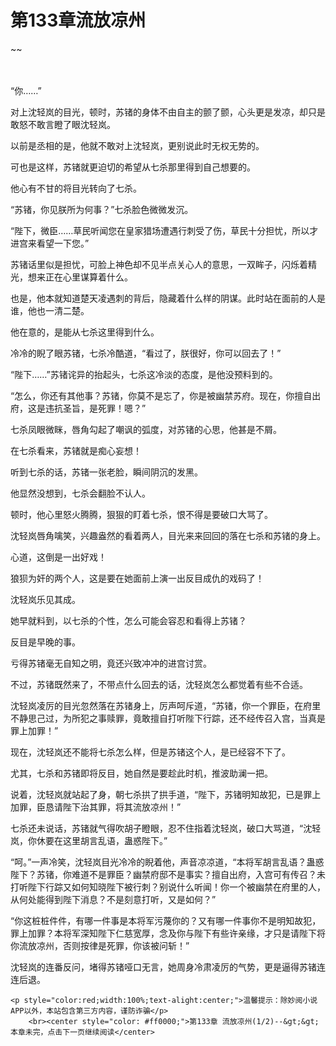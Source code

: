 # 第133章流放凉州
~~
    	    <p name="pagetop" href="javascript:void(0);" onclick="return false" style="line-height: 35px;padding: 10px;color: #333;"> </p><p>“你……”</p><p>对上沈轻岚的目光，顿时，苏锗的身体不由自主的颤了颤，心头更是发凉，却只是敢怒不敢言瞪了眼沈轻岚。</p><p>以前是丞相的是，他就不敢对上沈轻岚，更别说此时无权无势的。</p><p>可也是这样，苏锗就更迫切的希望从七杀那里得到自己想要的。</p><p>他心有不甘的将目光转向了七杀。</p><p>“苏锗，你见朕所为何事？”七杀脸色微微发沉。</p><p>“陛下，微臣……草民听闻您在皇家猎场遭遇行刺受了伤，草民十分担忧，所以才进宫来看望一下您。”</p><p>苏锗话里似是担忧，可脸上神色却不见半点关心人的意思，一双眸子，闪烁着精光，想来正在心里谋算着什么。</p><p>也是，他本就知道楚天凌遇刺的背后，隐藏着什么样的阴谋。此时站在面前的人是谁，他也一清二楚。</p><p>他在意的，是能从七杀这里得到什么。</p><p>冷冷的睨了眼苏锗，七杀冷酷道，“看过了，朕很好，你可以回去了！”</p><p>“陛下……”苏锗诧异的抬起头，七杀这冷淡的态度，是他没预料到的。</p><p>“怎么，你还有其他事？苏锗，你莫不是忘了，你是被幽禁苏府。现在，你擅自出府，这是违抗圣旨，是死罪！嗯？”</p><p>七杀凤眼微眯，唇角勾起了嘲讽的弧度，对苏锗的心思，他甚是不屑。</p><p>在七杀看来，苏锗就是痴心妄想！</p><p>听到七杀的话，苏锗一张老脸，瞬间阴沉的发黑。</p><p>他显然没想到，七杀会翻脸不认人。</p><p>顿时，他心里怒火腾腾，狠狠的盯着七杀，恨不得是要破口大骂了。</p><p>沈轻岚唇角噙笑，兴趣盎然的看着两人，目光来来回回的落在七杀和苏锗的身上。</p><p>心道，这倒是一出好戏！</p><p>狼狈为奸的两个人，这是要在她面前上演一出反目成仇的戏码了！</p><p>沈轻岚乐见其成。</p><p>她早就料到，以七杀的个性，怎么可能会容忍和看得上苏锗？</p><p>反目是早晚的事。</p><p>亏得苏锗毫无自知之明，竟还兴致冲冲的进宫讨赏。</p><p>不过，苏锗既然来了，不带点什么回去的话，沈轻岚怎么都觉着有些不合适。</p><p>沈轻岚凌厉的目光忽然落在苏锗身上，厉声呵斥道，“苏锗，你一个罪臣，在府里不静思己过，为所犯之事赎罪，竟敢擅自打听陛下行踪，还不经传召入宫，当真是罪上加罪！”</p><p>现在，沈轻岚还不能将七杀怎么样，但是苏锗这个人，是已经容不下了。</p><p>尤其，七杀和苏锗即将反目，她自然是要趁此时机，推波助澜一把。</p><p>说着，沈轻岚就站起了身，朝七杀拱了拱手道，“陛下，苏锗明知故犯，已是罪上加罪，臣恳请陛下治其罪，将其流放凉州！”</p><p>七杀还未说话，苏锗就气得吹胡子瞪眼，忍不住指着沈轻岚，破口大骂道，“沈轻岚，你休要在这里胡言乱语，蛊惑陛下。”</p><p>“呵。”一声冷笑，沈轻岚目光冷冷的睨着他，声音凉凉道，“本将军胡言乱语？蛊惑陛下？苏锗，你难道不是罪臣？幽禁府邸不是事实？擅自出府，入宫可有传召？未打听陛下行踪又如何知晓陛下被行刺？别说什么听闻！你一个被幽禁在府里的人，从何处能得到陛下消息？不是刻意打听，又是如何？”</p><p>“你这桩桩件件，有哪一件事是本将军污蔑你的？又有哪一件事你不是明知故犯，罪上加罪？本将军深知陛下仁慈宽厚，念及你与陛下有些许亲缘，才只是请陛下将你流放凉州，否则按律是死罪，你该被问斩！”</p><p>沈轻岚的连番反问，堵得苏锗哑口无言，她周身冷肃凌厉的气势，更是逼得苏锗连连后退。</p>
    	
   	<p style="color:red;width:100%;text-alight:center;">温馨提示：除妙阅小说APP以外，本站包含第三方内容，谨防诈骗</p>
    	<br><center style="color: #ff0000;">第133章 流放凉州(1/2)--&gt;&gt;本章未完，点击下一页继续阅读</center>
    	